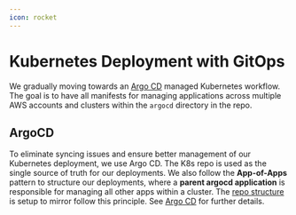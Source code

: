 ```yaml
---
icon: rocket
---
```

# Kubernetes Deployment with GitOps
We gradually moving towards an [Argo CD](https://argo-cd.readthedocs.io/en/stable/) managed Kubernetes workflow. The goal is to have all manifests for managing applications across multiple AWS accounts and clusters within the `argocd` directory in the repo.

## ArgoCD
To eliminate syncing issues and ensure better management of our Kubernetes deployment, we use Argo CD. The K8s repo is used as the single source of truth for our deployments. We also follow the **App-of-Apps** pattern to structure our deployments, where a **parent argocd application** is responsible for managing all other apps within a cluster. The [repo structure](/#repo-structure) is setup to mirror follow this principle. See [Argo CD](/kubernetes-deployment-with-gitops/argocd) for further details.
